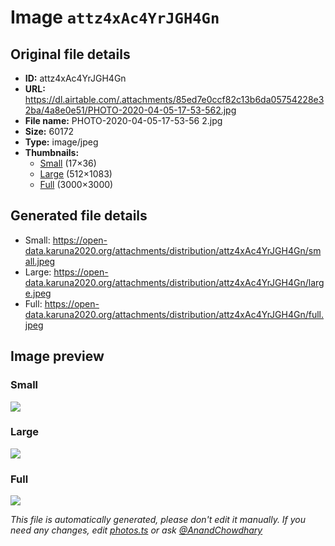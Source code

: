 # Image `attz4xAc4YrJGH4Gn`

## Original file details

- **ID:** attz4xAc4YrJGH4Gn
- **URL:** https://dl.airtable.com/.attachments/85ed7e0ccf82c13b6da05754228e32ba/4a8e0e51/PHOTO-2020-04-05-17-53-562.jpg
- **File name:** PHOTO-2020-04-05-17-53-56 2.jpg
- **Size:** 60172
- **Type:** image/jpeg
- **Thumbnails:**
  - [Small](https://dl.airtable.com/.attachmentThumbnails/01b435e93c3cbfcd6e8aeb730186d845/1bed4360) (17×36)
  - [Large](https://dl.airtable.com/.attachmentThumbnails/3dbafe72194068898c70ee38a9671dde/adc4b42c) (512×1083)
  - [Full](https://dl.airtable.com/.attachmentThumbnails/8f6682f7ba9a7d683ff6912ec5a31193/35715d9c) (3000×3000)

## Generated file details

- Small: https://open-data.karuna2020.org/attachments/distribution/attz4xAc4YrJGH4Gn/small.jpeg
- Large: https://open-data.karuna2020.org/attachments/distribution/attz4xAc4YrJGH4Gn/large.jpeg
- Full: https://open-data.karuna2020.org/attachments/distribution/attz4xAc4YrJGH4Gn/full.jpeg

## Image preview

### Small

![](https://open-data.karuna2020.org/attachments/distribution/attz4xAc4YrJGH4Gn/small.jpeg)

### Large

![](https://open-data.karuna2020.org/attachments/distribution/attz4xAc4YrJGH4Gn/large.jpeg)

### Full

![](https://open-data.karuna2020.org/attachments/distribution/attz4xAc4YrJGH4Gn/full.jpeg)

_This file is automatically generated, please don't edit it manually. If you need any changes, edit [photos.ts](/photos.ts) or ask [@AnandChowdhary](https://github.com/AnandChowdhary)_

